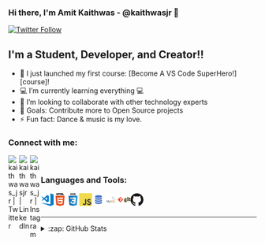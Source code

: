 ### Hi there, I'm Amit Kaithwas - @kaithwasjr 👋

[![Twitter Follow](https://img.shields.io/twitter/follow/kaithwas_jr?color=1DA1F2&logo=twitter&style=for-the-badge)](https://twitter.com/kaithwas_jr)

## I'm a Student, Developer, and Creator!!

- 🔭 I just launched my first course: [Become A VS Code SuperHero!][course]!
- 💻 I’m currently learning everything 💻 
- 👯 I’m looking to collaborate with other technology experts
- 🥅 Goals: Contribute more to Open Source projects
- ⚡ Fun fact: Dance & music is my love.

### Connect with me:

[<img align="left" alt="kaithwas_jr | Twitter" width="22px" src="https://cdn.jsdelivr.net/npm/simple-icons@v3/icons/twitter.svg" />][twitter]
[<img align="left" alt="kaithwasjr | LinkedIn" width="22px" src="https://cdn.jsdelivr.net/npm/simple-icons@v3/icons/linkedin.svg" />][linkedin]
[<img align="left" alt="kaithwas_jr | Instagram" width="22px" src="https://cdn.jsdelivr.net/npm/simple-icons@v3/icons/instagram.svg" />][instagram]

<br />

### Languages and Tools:

<img align="left" alt="Visual Studio Code" width="26px" src="https://raw.githubusercontent.com/github/explore/80688e429a7d4ef2fca1e82350fe8e3517d3494d/topics/visual-studio-code/visual-studio-code.png" />
<img align="left" alt="HTML5" width="26px" src="https://raw.githubusercontent.com/github/explore/80688e429a7d4ef2fca1e82350fe8e3517d3494d/topics/html/html.png" />
<img align="left" alt="CSS3" width="26px" src="https://raw.githubusercontent.com/github/explore/80688e429a7d4ef2fca1e82350fe8e3517d3494d/topics/css/css.png" />

<img align="left" alt="JavaScript" width="26px" src="https://raw.githubusercontent.com/github/explore/80688e429a7d4ef2fca1e82350fe8e3517d3494d/topics/javascript/javascript.png" />

<img align="left" alt="SQL" width="26px" src="https://raw.githubusercontent.com/github/explore/80688e429a7d4ef2fca1e82350fe8e3517d3494d/topics/sql/sql.png" />
<img align="left" alt="MySQL" width="26px" src="https://raw.githubusercontent.com/github/explore/80688e429a7d4ef2fca1e82350fe8e3517d3494d/topics/mysql/mysql.png" />

<img align="left" alt="Git" width="26px" src="https://raw.githubusercontent.com/github/explore/80688e429a7d4ef2fca1e82350fe8e3517d3494d/topics/git/git.png" />
<img align="left" alt="GitHub" width="26px" src="https://raw.githubusercontent.com/github/explore/78df643247d429f6cc873026c0622819ad797942/topics/github/github.png" />


<br />
<br />

---

<details>
  <summary>:zap: GitHub Stats</summary>
  
![Kaithwasjr's GitHub stats](https://github-readme-stats.vercel.app/api?username=Kaithwasjr&show_icons=true&theme=dark)

</details>

[twitter]: https://twitter.com/kaithwas_jr
[instagram]: https://instagram.com/kaithwas_jr
[linkedin]: https://linkedin.com/in/kaithwasjr
